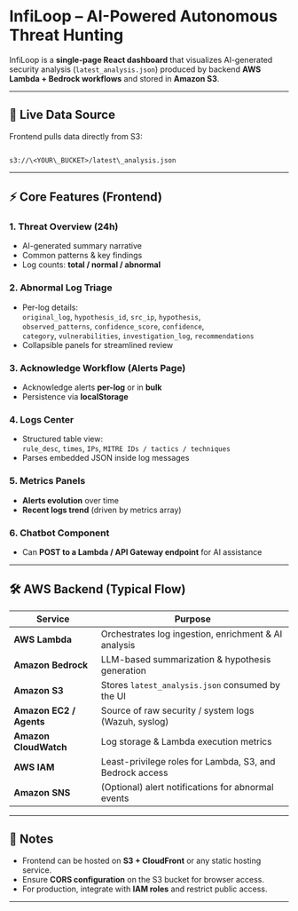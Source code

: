 
# InfiLoop – AI-Powered Autonomous Threat Hunting

InfiLoop is a **single-page React dashboard** that visualizes AI-generated security analysis (`latest_analysis.json`) produced by backend **AWS Lambda + Bedrock workflows** and stored in **Amazon S3**.

---

## 🚀 Live Data Source
Frontend pulls data directly from S3:

```

s3://\<YOUR\_BUCKET>/latest\_analysis.json

```

---

## ⚡ Core Features (Frontend)

### 1. Threat Overview (24h)
- AI-generated summary narrative  
- Common patterns & key findings  
- Log counts: **total / normal / abnormal**

### 2. Abnormal Log Triage
- Per-log details:  
  `original_log`, `hypothesis_id`, `src_ip`, `hypothesis`,  
  `observed_patterns`, `confidence_score`, `confidence`,  
  `category`, `vulnerabilities`, `investigation_log`, `recommendations`
- Collapsible panels for streamlined review

### 3. Acknowledge Workflow (Alerts Page)
- Acknowledge alerts **per-log** or in **bulk**  
- Persistence via **localStorage**

### 4. Logs Center
- Structured table view:  
  `rule_desc`, `times`, `IPs`, `MITRE IDs / tactics / techniques`  
- Parses embedded JSON inside log messages

### 5. Metrics Panels
- **Alerts evolution** over time  
- **Recent logs trend** (driven by metrics array)

### 6.  Chatbot Component
- Can **POST to a Lambda / API Gateway endpoint** for AI assistance  

---

## 🛠️ AWS Backend (Typical Flow)

| Service           | Purpose                                                    |
|-------------------|------------------------------------------------------------|
| **AWS Lambda**    | Orchestrates log ingestion, enrichment & AI analysis       |
| **Amazon Bedrock**| LLM-based summarization & hypothesis generation            |
| **Amazon S3**     | Stores `latest_analysis.json` consumed by the UI           |
| **Amazon EC2 / Agents** | Source of raw security / system logs (Wazuh, syslog) |
| **Amazon CloudWatch** | Log storage & Lambda execution metrics                 |
| **AWS IAM**       | Least-privilege roles for Lambda, S3, and Bedrock access   |
| **Amazon SNS**    | (Optional) alert notifications for abnormal events         |

---

## 📌 Notes
- Frontend can be hosted on **S3 + CloudFront** or any static hosting service.
- Ensure **CORS configuration** on the S3 bucket for browser access.
- For production, integrate with **IAM roles** and restrict public access.

---

